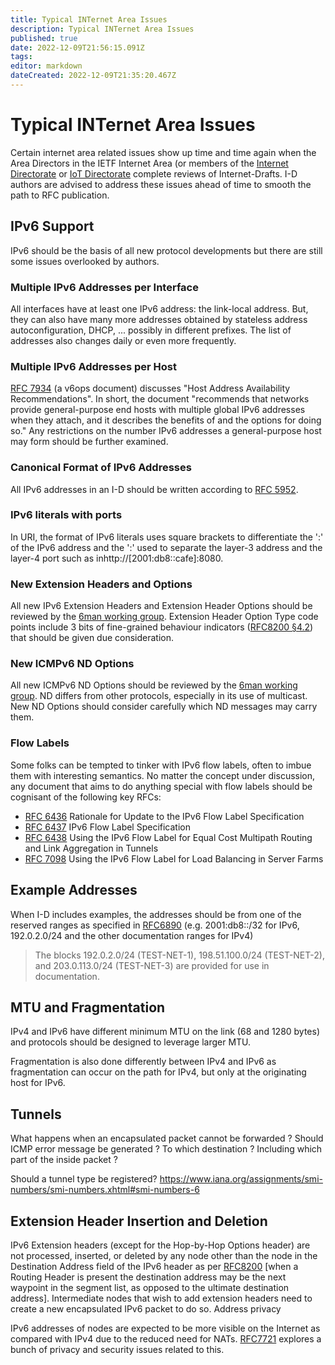 ```yaml
---
title: Typical INTernet Area Issues
description: Typical INTernet Area Issues
published: true
date: 2022-12-09T21:56:15.091Z
tags: 
editor: markdown
dateCreated: 2022-12-09T21:35:20.467Z
---
```


# Typical INTernet Area Issues

Certain internet area related issues show up time and time again when the Area Directors in the IETF Internet Area (or members of the [Internet Directorate](/group/int/IntDirWiki) or [IoT Directorate](https://wiki.ietf.org/en/group/iotdir) complete reviews of Internet-Drafts. I-D authors are advised to address these issues ahead of time to smooth the path to RFC publication.

## IPv6 Support

IPv6 should be the basis of all new protocol developments but there are still some issues overlooked by authors.

### Multiple IPv6 Addresses per Interface

All interfaces have at least one IPv6 address: the link-local address. But, they can also have many more addresses obtained by stateless address autoconfiguration, DHCP, ... possibly in different prefixes. The list of addresses also changes daily or even more frequently.

### Multiple IPv6 Addresses per Host

[RFC 7934](https://www.rfc-editor.org/rfc/rfc7934.html) (a v6ops document) discusses "Host Address Availability Recommendations". In short, the document "recommends that networks provide general-purpose end hosts with multiple global IPv6 addresses when they attach, and it describes the benefits of and the options for doing so." Any restrictions on the number IPv6 addresses a general-purpose host may form should be further examined.

### Canonical Format of IPv6 Addresses

All IPv6 addresses in an I-D should be written according to [RFC 5952](http://tools.ietf.org/html/rfc5952).

### IPv6 literals with ports

In URI, the format of IPv6 literals uses square brackets to differentiate the ':' of the IPv6 address and the ':' used to separate the layer-3 address and the layer-4 port such as in ​http://[2001:db8::cafe]:8080.

### New Extension Headers and Options

All new IPv6 Extension Headers and Extension Header Options should be reviewed by the [6man working group](https://datatracker.ietf.org/wg/6man/about/). Extension Header Option Type code points include 3 bits of fine-grained behaviour indicators ([RFC8200 §4.2](https://www.rfc-editor.org/rfc/rfc8200.html#section-4.2)) that should be given due consideration.

### New ICMPv6 ND Options

All new ICMPv6 ND Options should be reviewed by the [6man working group](https://datatracker.ietf.org/wg/6man/about/). ND differs from other protocols, especially in its use of multicast. New ND Options should consider carefully which ND messages may carry them.

### Flow Labels

Some folks can be tempted to tinker with IPv6 flow labels, often to imbue them with interesting semantics. No matter the concept under discussion, any document that aims to do anything special with flow labels should be cognisant of the following key RFCs:

* [RFC 6436](https://www.rfc-editor.org/rfc/rfc6436.html) Rationale for Update to the IPv6 Flow Label Specification
* [RFC 6437](https://www.rfc-editor.org/rfc/rfc6437.html) IPv6 Flow Label Specification
* [RFC 6438](https://www.rfc-editor.org/rfc/rfc6438.html) Using the IPv6 Flow Label for Equal Cost Multipath Routing and Link Aggregation in Tunnels
* [RFC 7098](https://www.rfc-editor.org/rfc/rfc7098.html) Using the IPv6 Flow Label for Load Balancing in Server Farms 

## Example Addresses

When I-D includes examples, the addresses should be from one of the reserved ranges as specified in [RFC6890](http://tools.ietf.org/html/rfc6890) (e.g. 2001:db8::/32 for IPv6, 192.0.2.0/24 and the other documentation ranges for IPv4)

> The blocks 192.0.2.0/24 (TEST-NET-1), 198.51.100.0/24 (TEST-NET-2),
> and 203.0.113.0/24 (TEST-NET-3) are provided for use in
> documentation.

## MTU and Fragmentation

IPv4 and IPv6 have different minimum MTU on the link (68 and 1280 bytes) and protocols should be designed to leverage larger MTU.

Fragmentation is also done differently between IPv4 and IPv6 as fragmentation can occur on the path for IPv4, but only at the originating host for IPv6.

## Tunnels

What happens when an encapsulated packet cannot be forwarded ? Should ICMP error message be generated ? To which destination ? Including which part of the inside packet ?

Should a tunnel type be registered? https://www.iana.org/assignments/smi-numbers/smi-numbers.xhtml#smi-numbers-6

## Extension Header Insertion and Deletion

IPv6 Extension headers (except for the Hop-by-Hop Options header) are not processed, inserted, or deleted by any node other than the node in the Destination Address field of the IPv6 header as per [RFC8200](http://tools.ietf.org/html/rfc8200) [when a Routing Header is present the destination address may be the next waypoint in the segment list, as opposed to the ultimate destination address]. Intermediate nodes that wish to add extension headers need to create a new encapsulated IPv6 packet to do so.
Address privacy

IPv6 addresses of nodes are expected to be more visible on the Internet as compared with IPv4 due to the reduced need for NATs. [RFC7721](http://tools.ietf.org/html/rfc7721) explores a bunch of privacy and security issues related to this.
